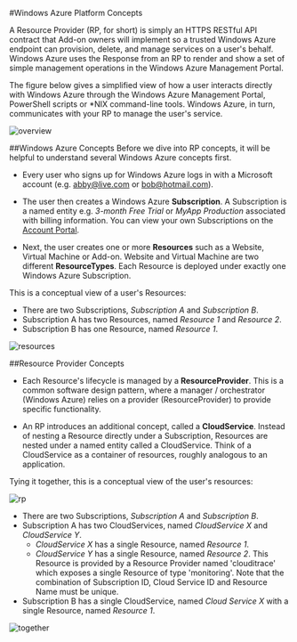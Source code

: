 #Windows Azure Platform Concepts

A Resource Provider (RP, for short) is simply an HTTPS RESTful API contract that Add-on owners will implement so a trusted Windows Azure endpoint can provision, delete, and manage services on a user's behalf. Windows Azure uses the Response from an RP to render and show a set of simple management operations in the Windows Azure Management Portal.

The figure below gives a simplified view of how a user interacts directly with Windows Azure through the Windows Azure Management Portal, PowerShell scripts or *NIX command-line tools. Windows Azure, in turn, communicates with your RP to manage the user's service.

![overview](https://raw.github.com/WindowsAzure/azure-resource-provider-sdk/master/docs/images/arch-overview.png)

##Windows Azure Concepts
Before we dive into RP concepts, it will be helpful to understand several Windows Azure concepts first. 

- Every user who signs up for Windows Azure logs in with a Microsoft account (e.g. abby@live.com or bob@hotmail.com).

- The user then creates a Windows Azure **Subscription**.  A Subscription is a named entity e.g. _3-month Free Trial_ or _MyApp Production_ associated with billing information. You can view your own Subscriptions on the [Account Portal](https://account.windowsazure.com).

- Next, the user creates one or more **Resources** such as a Website, Virtual Machine or Add-on. Website and Virtual Machine are two different **ResourceTypes**. Each Resource is deployed under exactly one Windows Azure Subscription.

This is a conceptual view of a user's Resources:

* There are two Subscriptions, _Subscription A_ and _Subscription B_.
* Subscription A has two Resources, named _Resource 1_ and _Resource 2_.
* Subscription B has one Resource, named _Resource 1_. 

![resources](https://raw.github.com/WindowsAzure/azure-resource-provider-sdk/master/docs/images/arch-resources.png)

##Resource Provider Concepts
- Each Resource's lifecycle is managed by a **ResourceProvider**. This is a common software design pattern, where a manager / orchestrator (Windows Azure) relies on a provider (ResourceProvider) to provide specific functionality.

- An RP introduces an additional concept, called a **CloudService**. Instead of nesting a Resource directly under a Subscription, Resources are nested under a named entity called a CloudService. Think of a CloudService as a container of resources, roughly analogous to an application.

Tying it together, this is a conceptual view of the user's resources:

![rp](https://raw.github.com/WindowsAzure/azure-resource-provider-sdk/master/docs/images/arch-cloud-services.png)

* There are two Subscriptions, _Subscription A_ and _Subscription B_.
* Subscription A has two CloudServices, named _CloudService X_ and _CloudService Y_.
   * _CloudService X_ has a single Resource, named _Resource 1_.
   * _CloudService Y_ has a single Resource, named _Resource 2_. This Resource is provided by a Resource Provider named 'clouditrace' which exposes a single Resource of type 'monitoring'. Note that the combination of Subscription ID, Cloud Service ID and Resource Name must be unique.
* Subscription B has a single CloudService, named _Cloud Service X_ with a single Resource, named _Resource 1_.

![together](https://raw.github.com/WindowsAzure/azure-resource-provider-sdk/master/docs/images/arch-together.png)